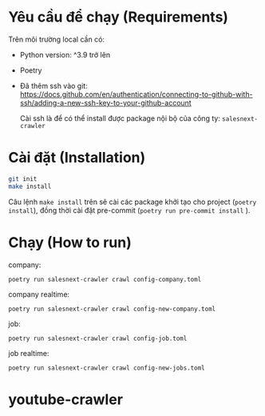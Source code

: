 # Yêu cầu để chạy (Requirements)

Trên môi trường local cần có:

- Python version: ^3.9 trở lên
- Poetry
- Đã thêm ssh vào git: https://docs.github.com/en/authentication/connecting-to-github-with-ssh/adding-a-new-ssh-key-to-your-github-account

  Cài ssh là để có thể install được package nội bộ của công ty: `salesnext-crawler`

# Cài đặt (Installation)

```bash
git init
make install
```

Câu lệnh `make install` trên sẽ cài các package khởi tạo cho project (`poetry install`), đồng thời cài đặt pre-commit (`poetry run pre-commit install` ).

# Chạy (How to run)

company:

```
poetry run salesnext-crawler crawl config-company.toml
```

company realtime:

```
poetry run salesnext-crawler crawl config-new-company.toml
```

job:

```
poetry run salesnext-crawler crawl config-job.toml
```

job realtime:

```
poetry run salesnext-crawler crawl config-new-jobs.toml
```
# youtube-crawler
